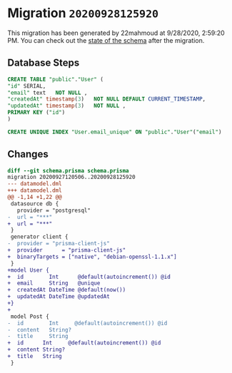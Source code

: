 # Migration `20200928125920`

This migration has been generated by 22mahmoud at 9/28/2020, 2:59:20 PM.
You can check out the [state of the schema](./schema.prisma) after the migration.

## Database Steps

```sql
CREATE TABLE "public"."User" (
"id" SERIAL,
"email" text   NOT NULL ,
"createdAt" timestamp(3)   NOT NULL DEFAULT CURRENT_TIMESTAMP,
"updatedAt" timestamp(3)   NOT NULL ,
PRIMARY KEY ("id")
)

CREATE UNIQUE INDEX "User.email_unique" ON "public"."User"("email")
```

## Changes

```diff
diff --git schema.prisma schema.prisma
migration 20200927120506..20200928125920
--- datamodel.dml
+++ datamodel.dml
@@ -1,14 +1,22 @@
 datasource db {
   provider = "postgresql"
-  url = "***"
+  url = "***"
 }
 generator client {
-  provider = "prisma-client-js"
+  provider      = "prisma-client-js"
+  binaryTargets = ["native", "debian-openssl-1.1.x"]
 }
+model User {
+  id        Int      @default(autoincrement()) @id
+  email     String   @unique
+  createdAt DateTime @default(now())
+  updatedAt DateTime @updatedAt
+}
+
 model Post {
-  id        Int     @default(autoincrement()) @id
-  content   String?
-  title     String
+  id      Int     @default(autoincrement()) @id
+  content String?
+  title   String
 }
```


